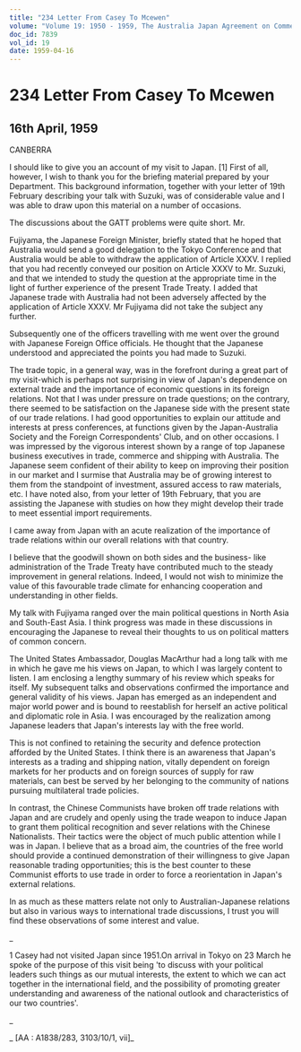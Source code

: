 ```yaml
---
title: "234 Letter From Casey To Mcewen"
volume: "Volume 19: 1950 - 1959, The Australia Japan Agreement on Commerce"
doc_id: 7839
vol_id: 19
date: 1959-04-16
---
```


# 234 Letter From Casey To Mcewen

## 16th April, 1959

CANBERRA

I should like to give you an account of my visit to Japan. [1] First of all, however, I wish to thank you for the briefing material prepared by your Department. This background information, together with your letter of 19th February describing your talk with Suzuki, was of considerable value and I was able to draw upon this material on a number of occasions.

The discussions about the GATT problems were quite short. Mr.

Fujiyama, the Japanese Foreign Minister, briefly stated that he hoped that Australia would send a good delegation to the Tokyo Conference and that Australia would be able to withdraw the application of Article XXXV. I replied that you had recently conveyed our position on Article XXXV to Mr. Suzuki, and that we intended to study the question at the appropriate time in the light of further experience of the present Trade Treaty. I added that Japanese trade with Australia had not been adversely affected by the application of Article XXXV. Mr Fujiyama did not take the subject any further.

Subsequently one of the officers travelling with me went over the ground with Japanese Foreign Office officials. He thought that the Japanese understood and appreciated the points you had made to Suzuki.

The trade topic, in a general way, was in the forefront during a great part of my visit-which is perhaps not surprising in view of Japan's dependence on external trade and the importance of economic questions in its foreign relations. Not that I was under pressure on trade questions; on the contrary, there seemed to be satisfaction on the Japanese side with the present state of our trade relations. I had good opportunities to explain our attitude and interests at press conferences, at functions given by the Japan-Australia Society and the Foreign Correspondents' Club, and on other occasions. I was impressed by the vigorous interest shown by a range of top Japanese business executives in trade, commerce and shipping with Australia. The Japanese seem confident of their ability to keep on improving their position in our market and I surmise that Australia may be of growing interest to them from the standpoint of investment, assured access to raw materials, etc. I have noted also, from your letter of 19th February, that you are assisting the Japanese with studies on how they might develop their trade to meet essential import requirements.

I came away from Japan with an acute realization of the importance of trade relations within our overall relations with that country.

I believe that the goodwill shown on both sides and the business- like administration of the Trade Treaty have contributed much to the steady improvement in general relations. Indeed, I would not wish to minimize the value of this favourable trade climate for enhancing cooperation and understanding in other fields.

My talk with Fujiyama ranged over the main political questions in North Asia and South-East Asia. I think progress was made in these discussions in encouraging the Japanese to reveal their thoughts to us on political matters of common concern.

The United States Ambassador, Douglas MacArthur had a long talk with me in which he gave me his views on Japan, to which I was largely content to listen. I am enclosing a lengthy summary of his review which speaks for itself. My subsequent talks and observations confirmed the importance and general validity of his views. Japan has emerged as an independent and major world power and is bound to reestablish for herself an active political and diplomatic role in Asia. I was encouraged by the realization among Japanese leaders that Japan's interests lay with the free world.

This is not confined to retaining the security and defence protection afforded by the United States. I think there is an awareness that Japan's interests as a trading and shipping nation, vitally dependent on foreign markets for her products and on foreign sources of supply for raw materials, can best be served by her belonging to the community of nations pursuing multilateral trade policies.

In contrast, the Chinese Communists have broken off trade relations with Japan and are crudely and openly using the trade weapon to induce Japan to grant them political recognition and sever relations with the Chinese Nationalists. Their tactics were the object of much public attention while I was in Japan. I believe that as a broad aim, the countries of the free world should provide a continued demonstration of their willingness to give Japan reasonable trading opportunities; this is the best counter to these Communist efforts to use trade in order to force a reorientation in Japan's external relations.

In as much as these matters relate not only to Australian-Japanese relations but also in various ways to international trade discussions, I trust you will find these observations of some interest and value.

_

1 Casey had not visited Japan since 1951.On arrival in Tokyo on 23 March he spoke of the purpose of this visit being 'to discuss with your political leaders such things as our mutual interests, the extent to which we can act together in the international field, and the possibility of promoting greater understanding and awareness of the national outlook and characteristics of our two countries'.

_

_ [AA : A1838/283, 3103/10/1, vii]_
